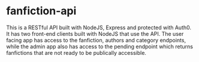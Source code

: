 # fanfiction-api

This is a RESTful API built with NodeJS, Express and protected with Auth0. It has two front-end clients built with NodeJS that use the API. The user facing app has access to the fanfiction, authors and category endpoints, while the admin app also has access to the pending endpoint which returns fanfictions that are not ready to be publically accessible.